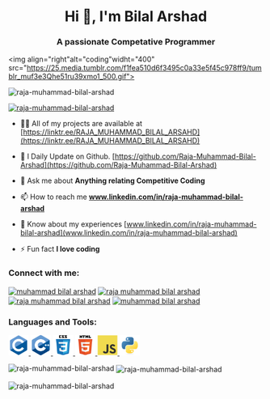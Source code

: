 <h1 align="center">Hi 👋, I'm Bilal Arshad</h1>
<h3 align="center">A passionate Competative Programmer</h3>

<img align="right"alt="coding"widht="400" src="https://25.media.tumblr.com/f1fea510d6f3495c0a33e5f45c978ff9/tumblr_muf3e3Qhe51ru39xmo1_500.gif">
<p align="left"> <img src="https://komarev.com/ghpvc/?username=raja-muhammad-bilal-arshad&label=Profile%20views&color=0e75b6&style=flat" alt="raja-muhammad-bilal-arshad" /> </p>

<p align="left"> <a href="https://github.com/ryo-ma/github-profile-trophy"><img src="https://github-profile-trophy.vercel.app/?username=raja-muhammad-bilal-arshad" alt="raja-muhammad-bilal-arshad" /></a> </p>

- 👨‍💻 All of my projects are available at [https://linktr.ee/RAJA_MUHAMMAD_BILAL_ARSAHD](https://linktr.ee/RAJA_MUHAMMAD_BILAL_ARSAHD)

- 📝 I Daily Update on Github. [https://github.com/Raja-Muhammad-Bilal-Arshad](https://github.com/Raja-Muhammad-Bilal-Arshad)

- 💬 Ask me about **Anything relating Competitive Coding**

- 📫 How to reach me **www.linkedin.com/in/raja-muhammad-bilal-arshad**

- 📄 Know about my experiences [www.linkedin.com/in/raja-muhammad-bilal-arshad](www.linkedin.com/in/raja-muhammad-bilal-arshad)

- ⚡ Fun fact **I love coding**

<h3 align="left">Connect with me:</h3>
<p align="left">
<a href="https://dev.to/muhammad bilal arshad" target="blank"><img align="center" src="https://raw.githubusercontent.com/rahuldkjain/github-profile-readme-generator/master/src/images/icons/Social/devto.svg" alt="muhammad bilal arshad" height="30" width="40" /></a>
<a href="https://linkedin.com/in/raja muhammad bilal arshad" target="blank"><img align="center" src="https://raw.githubusercontent.com/rahuldkjain/github-profile-readme-generator/master/src/images/icons/Social/linked-in-alt.svg" alt="raja muhammad bilal arshad" height="30" width="40" /></a>
<a href="https://www.hackerrank.com/raja muhammad bilal arshad" target="blank"><img align="center" src="https://raw.githubusercontent.com/rahuldkjain/github-profile-readme-generator/master/src/images/icons/Social/hackerrank.svg" alt="raja muhammad bilal arshad" height="30" width="40" /></a>
<a href="https://www.leetcode.com/muhammad bilal arshad" target="blank"><img align="center" src="https://raw.githubusercontent.com/rahuldkjain/github-profile-readme-generator/master/src/images/icons/Social/leet-code.svg" alt="muhammad bilal arshad" height="30" width="40" /></a>
</p>

<h3 align="left">Languages and Tools:</h3>
<p align="left"> <a href="https://www.cprogramming.com/" target="_blank" rel="noreferrer"> <img src="https://raw.githubusercontent.com/devicons/devicon/master/icons/c/c-original.svg" alt="c" width="40" height="40"/> </a> <a href="https://www.w3schools.com/cpp/" target="_blank" rel="noreferrer"> <img src="https://raw.githubusercontent.com/devicons/devicon/master/icons/cplusplus/cplusplus-original.svg" alt="cplusplus" width="40" height="40"/> </a> <a href="https://www.w3schools.com/css/" target="_blank" rel="noreferrer"> <img src="https://raw.githubusercontent.com/devicons/devicon/master/icons/css3/css3-original-wordmark.svg" alt="css3" width="40" height="40"/> </a> <a href="https://www.w3.org/html/" target="_blank" rel="noreferrer"> <img src="https://raw.githubusercontent.com/devicons/devicon/master/icons/html5/html5-original-wordmark.svg" alt="html5" width="40" height="40"/> </a> <a href="https://developer.mozilla.org/en-US/docs/Web/JavaScript" target="_blank" rel="noreferrer"> <img src="https://raw.githubusercontent.com/devicons/devicon/master/icons/javascript/javascript-original.svg" alt="javascript" width="40" height="40"/> </a> <a href="https://www.python.org" target="_blank" rel="noreferrer"> <img src="https://raw.githubusercontent.com/devicons/devicon/master/icons/python/python-original.svg" alt="python" width="40" height="40"/> </a> </p>

<p><img align="left" src="https://github-readme-stats.vercel.app/api/top-langs?username=raja-muhammad-bilal-arshad&show_icons=true&locale=en&layout=compact" alt="raja-muhammad-bilal-arshad" /></p>

<p>&nbsp;<img align="center" src="https://github-readme-stats.vercel.app/api?username=raja-muhammad-bilal-arshad&show_icons=true&locale=en" alt="raja-muhammad-bilal-arshad" /></p>

<p><img align="center" src="https://github-readme-streak-stats.herokuapp.com/?user=raja-muhammad-bilal-arshad&" alt="raja-muhammad-bilal-arshad" /></p>
